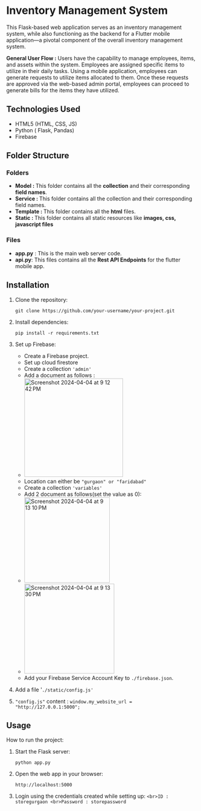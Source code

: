 
# Inventory Management System
  
This Flask-based web application serves as an inventory management system, while also functioning as the backend for a Flutter mobile application—a pivotal component of the overall inventory management system. 

**General User Flow :** Users have the capability to manage employees, items, and assets within the system. Employees are assigned specific items to utilize in their daily tasks. Using a mobile application, employees can generate requests to utilize items allocated to them. Once these requests are approved via the web-based admin portal, employees can proceed to generate bills for the items they have utilized.

## Technologies Used

-   HTML5 (HTML,  CSS, JS)
-   Python ( Flask, Pandas)
-   Firebase

## Folder Structure

### Folders
- <b>Model : </b> This folder contains all the **collection** and their corresponding **field names**.
- <b>Service : </b> This folder contains all the collection and their corresponding field names.
- <b>Template : </b> This folder contains all the **html** files.
- <b>Static : </b> This folder contains all static resources like **images, css, javascript files**

### Files
- **app.py** : This is the main web server code.
- **api.py**: This files contains all the  **Rest API Endpoints** for the flutter mobile app.

## Installation

1.  Clone the repository:
	
	`git clone https://github.com/your-username/your-project.git` 
	
2.  Install dependencies:

    `pip install -r requirements.txt` 
    
3.  Set up Firebase:
    
    - Create a Firebase project.
    - Set up cloud firestore
    - Create a collection `'admin'`
    - Add a document as follows :
    - <img width="261" alt="Screenshot 2024-04-04 at 9 12 42 PM" src="https://github.com/Sam-Frost/python-inventory-management/assets/40019398/25027a41-2d9f-4976-bcce-e380b501580e">
    - Location can either be `"gurgaon" or "faridabad"`
    - Create a collection `'variables'`
    - Add 2 document as follows(set the value as 0):
    - <img width="226" alt="Screenshot 2024-04-04 at 9 13 10 PM" src="https://github.com/Sam-Frost/python-inventory-management/assets/40019398/b37cccf3-793b-4661-9fb9-dc3aca666978">
    - <img width="238" alt="Screenshot 2024-04-04 at 9 13 30 PM" src="https://github.com/Sam-Frost/python-inventory-management/assets/40019398/52de1411-f301-419d-a3c6-65593ae7f4db">
    - Add your Firebase Service Account Key to `./firebase.json`.
    
4. Add a file '`./static/config.js'`

5. `"config.js"` content : `window.my_website_url = "http://127.0.0.1:5000";`

## Usage

How to run the project:

1.  Start the Flask server:
    
    `python app.py` 
    
2.  Open the web app in your browser:
   
    `http://localhost:5000` 
    
3. Login using the credentials created while setting up:
   `<br>ID : storegurgaon
   <br>Password : storepassword `
 
    

